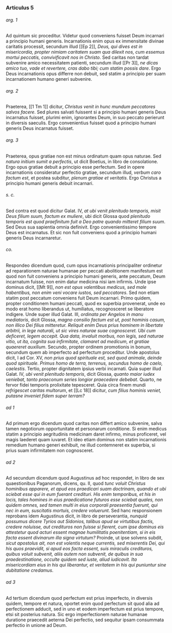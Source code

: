 ### Articulus 5

###### arg. 1
Ad quintum sic proceditur. Videtur quod conveniens fuisset Deum incarnari a principio humani generis. Incarnationis enim opus ex immensitate divinae caritatis processit, secundum illud [[Ep 2]], *Deus, qui dives est in misericordia, propter nimiam caritatem suam qua dilexit nos, cum essemus mortui peccatis, convivificavit nos in Christo*. Sed caritas non tardat subvenire amico necessitatem patienti, secundum illud [[Pr 3]], *ne dicas amico tuo, vade et revertere, cras dabo tibi; cum statim possis dare*. Ergo Deus incarnationis opus differre non debuit, sed statim a principio per suam incarnationem humano generi subvenire.

###### arg. 2
Praeterea, [[1 Tm 1]] dicitur, *Christus venit in hunc mundum peccatores salvos facere*. Sed plures salvati fuissent si a principio humani generis Deus incarnatus fuisset, plurimi enim, ignorantes Deum, in suo peccato perierunt in diversis saeculis. Ergo convenientius fuisset quod a principio humani generis Deus incarnatus fuisset.

###### arg. 3
Praeterea, opus gratiae non est minus ordinatum quam opus naturae. Sed *natura initium sumit a perfectis*, ut dicit Boetius, in libro de consolatione. Ergo opus gratiae debuit a principio esse perfectum. Sed in opere incarnationis consideratur perfectio gratiae, secundum illud, *verbum caro factum est*, et postea subditur, *plenum gratiae et veritatis*. Ergo Christus a principio humani generis debuit incarnari.

###### s. c.
Sed contra est quod dicitur Galat. IV, *at ubi venit plenitudo temporis, misit Deus filium suum, factum ex muliere*, ubi dicit Glossa quod *plenitudo temporis est quod praefinitum fuit a Deo patre quando mitteret filium suum*. Sed Deus sua sapientia omnia definivit. Ergo convenientissimo tempore Deus est incarnatus. Et sic non fuit conveniens quod a principio humani generis Deus incarnaretur.

###### co.
Respondeo dicendum quod, cum opus incarnationis principaliter ordinetur ad reparationem naturae humanae per peccati abolitionem manifestum est quod non fuit conveniens a principio humani generis, ante peccatum, Deum incarnatum fuisse, non enim datur medicina nisi iam infirmis. Unde ipse dominus dicit, [[Mt 9]], *non est opus valentibus medicus, sed male habentibus, non enim veni vocare iustos, sed peccatores*. Sed non etiam statim post peccatum conveniens fuit Deum incarnari. Primo quidem, propter conditionem humani peccati, quod ex superbia provenerat, unde eo modo erat homo liberandus ut, humiliatus, recognosceret se liberatore indigere. Unde super illud Galat. III, *ordinata per Angelos in manu mediatoris*, dicit Glossa, *magno consilio factum est ut, post hominis casum, non illico Dei filius mitteretur. Reliquit enim Deus prius hominem in libertate arbitrii, in lege naturali, ut sic vires naturae suae cognosceret. Ubi cum deficeret, legem accepit. Qua data, invaluit morbus, non legis, sed naturae vitio, ut ita, cognita sua infirmitate, clamaret ad medicum, et gratiae quaereret auxilium*. Secundo, propter ordinem promotionis in bonum, secundum quem ab imperfecto ad perfectum proceditur. Unde apostolus dicit, I ad Cor. XV, *non prius quod spirituale est, sed quod animale, deinde quod spirituale. Primus homo de terra, terrenus, secundus homo de caelo, caelestis*. Tertio, propter dignitatem ipsius verbi incarnati. Quia super illud Galat. IV, *ubi venit plenitudo temporis*, dicit Glossa, *quanto maior iudex veniebat, tanto praeconum series longior praecedere debebat*. Quarto, ne fervor fidei temporis prolixitate tepesceret. Quia circa finem mundi *refrigescet caritas multorum*, et [[Lc 18]] dicitur, *cum filius hominis veniet, putasne inveniet fidem super terram?*

###### ad 1
Ad primum ergo dicendum quod caritas non differt amico subvenire, salva tamen negotiorum opportunitate et personarum conditione. Si enim medicus statim a principio aegritudinis medicinam daret infirmo, minus proficeret, vel magis laederet quam iuvaret. Et ideo etiam dominus non statim incarnationis remedium humano generi exhibuit, ne illud contemneret ex superbia, si prius suam infirmitatem non cognosceret.

###### ad 2
Ad secundum dicendum quod Augustinus ad hoc respondet, in libro de sex quaestionibus Paganorum, dicens, qu. II, quod *tunc voluit Christus hominibus apparere, et apud eos praedicari suam doctrinam, quando et ubi sciebat esse qui in eum fuerant credituri. His enim temporibus, et his in locis, tales homines in eius praedicatione futuros esse sciebat quales, non quidem omnes, sed tamen multi in eius corporali praesentia fuerunt, qui nec in eum, suscitatis mortuis, credere voluerunt*. Sed hanc responsionem reprobans idem Augustinus dicit, in libro de perseverantia, *nunquid possumus dicere Tyrios aut Sidonios, talibus apud se virtutibus factis, credere noluisse, aut credituros non fuisse si fierent, cum ipse dominus eis attestetur quod acturi essent magnae humilitatis poenitentiam, si in eis facta essent divinarum illa signa virtutum?* Proinde, ut ipse solvens subdit, *sicut apostolus ait, non est volentis neque currentis, sed miserentis Dei, qui his quos praevidit, si apud eos facta essent, suis miraculis credituros, quibus voluit subvenit, aliis autem non subvenit, de quibus in sua praedestinatione, occulte quidem sed iuste, aliud iudicavit. Ita misericordiam eius in his qui liberantur, et veritatem in his qui puniuntur sine dubitatione credamus*.

###### ad 3
Ad tertium dicendum quod perfectum est prius imperfecto, in diversis quidem, tempore et natura, oportet enim quod perfectum sit quod alia ad perfectionem adducit, sed in uno et eodem imperfectum est prius tempore, etsi sit posterius natura. Sic ergo imperfectionem naturae humanae duratione praecedit aeterna Dei perfectio, sed sequitur ipsam consummata perfectio in unione ad Deum.

